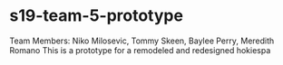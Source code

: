 # s19-team-5-prototype
Team Members: Niko Milosevic, Tommy Skeen, Baylee Perry, Meredith Romano
This is a prototype for a remodeled and redesigned hokiespa
